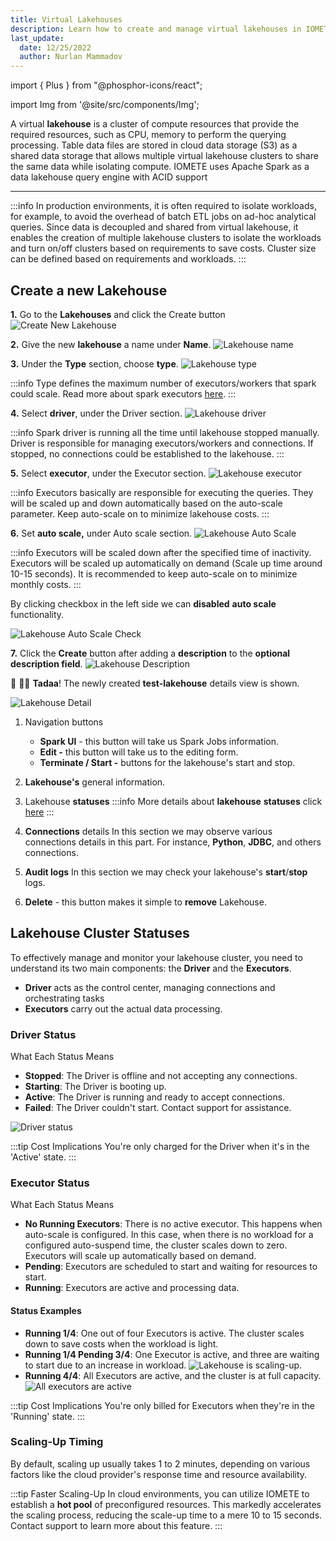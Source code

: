 ```yaml
---
title: Virtual Lakehouses
description: Learn how to create and manage virtual lakehouses in IOMETE, including cluster creation, scaling, and isolation of workloads for optimized performance and cost savings.
last_update:
  date: 12/25/2022
  author: Nurlan Mammadov
---
```


import { Plus } from "@phosphor-icons/react";

import Img from '@site/src/components/Img';

A virtual **lakehouse** is a cluster of compute resources that provide the required resources, such as CPU, memory to perform the querying processing. Table data files are stored in cloud data storage (S3) as a shared data storage that allows multiple virtual lakehouse clusters to share the same data while isolating compute. IOMETE uses Apache Spark as a data lakehouse query engine with ACID support

---

:::info
In production environments, it is often required to isolate workloads, for example, to avoid the overhead of batch ETL jobs on ad-hoc analytical queries. Since data is decoupled and shared from virtual lakehouse, it enables the creation of multiple lakehouse clusters to isolate the workloads and turn on/off clusters based on requirements to save costs. Cluster size can be defined based on requirements and workloads.
:::

## **Create a new Lakehouse**

**1.** Go to the **Lakehouses** and click the <span className="inline-button"><Plus size={16}/>Create</span> button
<Img src="/img/user-guide/virtual-lakehouse/create-new.png" alt="Create New Lakehouse" />
<br />

**2.** Give the new **lakehouse** a name under **Name**.
<Img src="/img/user-guide/virtual-lakehouse/lakehouse-name.png"  alt="Lakehouse name" maxWidth="500px" />
<br />

**3.** Under the **Type** section, choose **type**.
<Img src="/img/user-guide/virtual-lakehouse/lakehouse-type.png" alt="Lakehouse type" maxWidth="500px" />

:::info
Type defines the maximum number of executors/workers that spark could scale. Read more about spark executors [here](https://spark.apache.org/docs/latest/cluster-overview.html).
:::
<br />

**4.** Select **driver**, under the Driver section.
<Img src="/img/user-guide/virtual-lakehouse/lakehouse-driver.png" alt="Lakehouse driver" maxWidth="500px" />

:::info
Spark driver is running all the time until lakehouse stopped manually. Driver is responsible for managing executors/workers and connections. If stopped, no connections could be established to the lakehouse.
:::
<br />

**5.** Select **executor**, under the Executor section.
<Img src="/img/user-guide/virtual-lakehouse/lakehouse-executor.png" alt="Lakehouse executor" maxWidth="500px" />

:::info
Executors basically are responsible for executing the queries. They will be scaled up and down automatically based on the auto-scale parameter. Keep auto-scale on to minimize lakehouse costs.
:::
<br />

**6.** Set **auto scale,** under Auto scale section.
<Img src="/img/user-guide/virtual-lakehouse/lakehouse-autoscale.png" alt="Lakehouse Auto Scale" maxWidth="500px" />

:::info
Executors will be scaled down after the specified time of inactivity. Executors will be scaled up automatically on demand (Scale up time around 10-15 seconds). It is recommended to keep auto-scale on to minimize monthly costs.
:::

By clicking checkbox in the left side we can **disabled** **auto scale** functionality.

<Img src="/img/user-guide/virtual-lakehouse/lakehouse-autoscale-check.png" alt="Lakehouse Auto Scale Check" maxWidth="500px" />
<br />

**7.** Click the **Create** button after adding a **description** to the **optional description field**.
<Img src="/img/user-guide/virtual-lakehouse/lakehouse-desc.png" alt="Lakehouse Description" maxWidth="500px" />
<br />

🎉 🎉🎉 **Tadaa**! The newly created **test-lakehouse** details view is shown.

<Img src="/img/user-guide/virtual-lakehouse/lakehouse-details.png" alt="Lakehouse Detail" />

1.  Navigation buttons
    - **Spark UI** - this button will take us Spark Jobs information.
    - **Edit -** this button will take us to the editing form.
    - **Terminate / Start -** buttons for the lakehouse's start and stop.
2.  **Lakehouse's** general information.
3.  Lakehouse **statuses**
    :::info
    More details about **lakehouse** **statuses** click [here](#lakehouse-statuses)
    :::

4.  **Connections** details
    In this section we may observe various connections details in this part. For instance, **Python**, **JDBC**, and others connections.
5.  **Audit logs**
    In this section we may check your lakehouse's **start**/**stop** logs.

6.  **Delete** - this button makes it simple to **remove** Lakehouse.

## Lakehouse Cluster Statuses

To effectively manage and monitor your lakehouse cluster, you need to understand its two main components: the **Driver** and the **Executors**.

- **Driver** acts as the control center, managing connections and orchestrating tasks
- **Executors** carry out the actual data processing.

### Driver Status

What Each Status Means

- **Stopped**: The Driver is offline and not accepting any connections.
- **Starting**: The Driver is booting up.
- **Active**: The Driver is running and ready to accept connections.
- **Failed**: The Driver couldn't start. Contact support for assistance.

<Img src="/img/user-guide/virtual-lakehouse/statuses/driver-status.png" alt="Driver status" />

:::tip Cost Implications
You're only charged for the Driver when it's in the 'Active' state.
:::

### Executor Status

What Each Status Means

- **No Running Executors**: There is no active executor. This happens when auto-scale is configured. In this case, when there is no workload for a configured auto-suspend time, the cluster scales down to zero. Executors will scale up automatically based on demand.
- **Pending**: Executors are scheduled to start and waiting for resources to start.
- **Running**: Executors are active and processing data.

#### Status Examples

- **Running 1/4**: One out of four Executors is active. The cluster scales down to save costs when the workload is light.
- **Running 1/4 Pending 3/4**: One Executor is active, and three are waiting to start due to an increase in workload.
  <Img src="/img/user-guide/virtual-lakehouse/statuses/scaling-up.png" alt="Lakehouse is scaling-up." />
- **Running 4/4**: All Executors are active, and the cluster is at full capacity.
  <Img src="/img/user-guide/virtual-lakehouse/statuses/running.png" alt="All executors are active" />

:::tip Cost Implications
You're only billed for Executors when they're in the 'Running' state.
:::

### Scaling-Up Timing

By default, scaling up usually takes 1 to 2 minutes, depending on various factors like the cloud provider's response time and resource availability.

:::tip Faster Scaling-Up
In cloud environments, you can utilize IOMETE to establish a **hot pool** of preconfigured resources. This markedly accelerates the scaling process, reducing the scale-up time to a mere 10 to 15 seconds. Contact support to learn more about this feature.
:::
